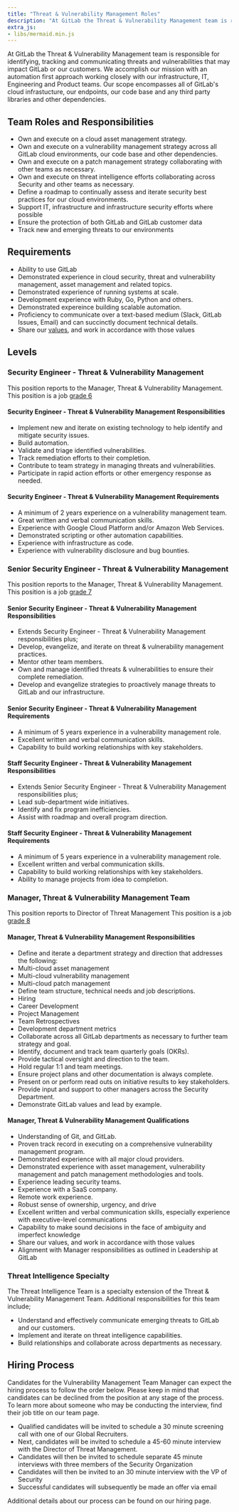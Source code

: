 ```yaml
---
title: "Threat & Vulnerability Management Roles"
description: "At GitLab the Threat & Vulnerability Management team is responsible for identifying, tracking and communicating threats and vulnerabilities that may impact GitLab or our customers."
extra_js:
- libs/mermaid.min.js
---
```

 
At GitLab the Threat & Vulnerability Management team is responsible for identifying, tracking and communicating threats and vulnerabilities that may impact GitLab or our customers. We accomplish our mission with an automation first approach working closely with our infrastructure, IT, Engineering and Product teams. Our scope encompasses all of GitLab's cloud infrastucture, our endpoints, our code base and any third party libraries and other dependencies.

## Team Roles and Responsibilities

- Own and execute on a cloud asset management strategy.
- Own and execute on a vulnerability management strategy across all GitLab cloud environments, our code base and other dependencies.
- Own and execute on a patch management strategy collaborating with other teams as necessary.
- Own and execute on threat intelligence efforts collaborating across Security and other teams as necessary.
- Define a roadmap to continually assess and iterate security best practices for our cloud environments.
- Support IT, infrastructure and infrastructure security efforts where possible
- Ensure the protection of both GitLab and GitLab customer data
- Track new and emerging threats to our environments

## Requirements

- Ability to use GitLab
- Demonstrated experience in cloud security, threat and vulnerability management, asset management and related topics.
- Demonstrated experience of running systems at scale.
- Development experience with Ruby, Go, Python and others.
- Demonstrated expereince building scalable automation.
- Proficiency to communicate over a text-based medium (Slack, GitLab Issues, Email) and can succinctly document technical details.
- Share our [values](/handbook/values/), and work in accordance with those values

## Levels

### Security Engineer - Threat & Vulnerability Management

This position reports to the Manager, Threat & Vulnerability Management.
This position is a job [grade 6](https://about.gitlab.com/handbook/total-rewards/compensation/compensation-calculator/#gitlab-job-grades)

#### Security Engineer - Threat & Vulnerability Management Responsibilities

- Implement new and iterate on existing technology to help identify and mitigate security issues.
- Build automation.
- Validate and triage identified vulnerabilities.
- Track remediation efforts to their completion.
- Contribute to team strategy in managing threats and vulnerabilities.
- Participate in rapid action efforts or other emergency response as needed.

#### Security Engineer - Threat & Vulnerability Management Requirements

- A minimum of 2 years experience on a vulnerability management team.
- Great written and verbal communication skills.
- Experience with Google Cloud Platform and/or Amazon Web Services.
- Demonstrated scripting or other automation capabilities.
- Experience with infrastructure as code.
- Experience with vulnerability disclosure and bug bounties.

### Senior Security Engineer - Threat & Vulnerability Management

This position reports to the Manager, Threat & Vulnerability Management.
This position is a job [grade 7](https://about.gitlab.com/handbook/total-rewards/compensation/compensation-calculator/#gitlab-job-grades)

#### Senior Security Engineer - Threat & Vulnerability Management Responsibilities

- Extends Security Engineer - Threat & Vulnerability Management responsibilities plus;
- Develop, evangelize, and iterate on threat & vulnerability management practices.
- Mentor other team members.
- Own and manage identified threats & vulnerabilities to ensure their complete remediation.
- Develop and evangelize strategies to proactively manage threats to GitLab and our infrastructure.

#### Senior Security Engineer - Threat & Vulnerability Management Requirements

- A minimum of 5 years experience in a vulnerability management role.
- Excellent written and verbal communication skills.
- Capability to build working relationships with key stakeholders.

#### Staff Security Engineer - Threat & Vulnerability Management Responsibilities

- Extends Senior Security Engineer - Threat & Vulnerability Management responsibilities plus;
- Lead sub-department wide initiatives.
- Identify and fix program inefficiencies.
- Assist with roadmap and overall program direction.

#### Staff Security Engineer - Threat & Vulnerability Management Requirements

- A minimum of 5 years experience in a vulnerability management role.
- Excellent written and verbal communication skills.
- Capability to build working relationships with key stakeholders.
- Ability to manage projects from idea to completion.

### Manager, Threat & Vulnerability Management Team

This position reports to Director of Threat Management
This position is a job [grade 8](https://about.gitlab.com/handbook/total-rewards/compensation/compensation-calculator/#gitlab-job-grades)

#### Manager, Threat & Vulnerability Management Responsibilities

- Define and iterate a department strategy and direction that addresses the following:
- Multi-cloud asset management
- Multi-cloud vulnerability management
- Multi-cloud patch management
- Define team structure, technical needs and job descriptions.
- Hiring
- Career Development
- Project Management
- Team Retrospectives
- Development department metrics
- Collaborate across all GitLab departments as necessary to further team strategy and goal.
- Identify, document and track team quarterly goals (OKRs).
- Provide tactical oversight and direction to the team.
- Hold regular 1:1 and team meetings.
- Ensure project plans and other documentation is always complete.
- Present on or perform read outs on initiative results to key stakeholders.
- Provide input and support to other managers across the Security Department.
- Demonstrate GitLab values and lead by example.

#### Manager, Threat & Vulnerability Management Qualifications

- Understanding of Git, and GitLab.
- Proven track record in executing on a comprehensive vulnerability management program.
- Demonstrated experience with all major cloud providers.
- Demonstrated experience with asset management, vulnerability management and patch management methodologies and tools.
- Experience leading security teams.
- Experience with a SaaS company.
- Remote work experience.
- Robust sense of ownership, urgency, and drive
- Excellent written and verbal communication skills, especially experience with executive-level communications
- Capability to make sound decisions in the face of ambiguity and imperfect knowledge
- Share our values, and work in accordance with those values
- Alignment with Manager responsibilities as outlined in Leadership at GitLab

### Threat Intelligence Specialty

The Threat Intelligence Team is a specialty extension of the Threat & Vulnerability Management Team. Additional responsibilities for this team include;

- Understand and effectively communicate emerging threats to GitLab and our customers.
- Implement and iterate on threat intelligence capabilities.
- Build relationships and collaborate across departments as necessary.

## Hiring Process

Candidates for the Vulnerability Management Team Manager can expect the hiring process to follow the order below. Please keep in mind that candidates can be declined from the position at any stage of the process. To learn more about someone who may be conducting the interview, find their job title on our team page.

- Qualified candidates will be invited to schedule a 30 minute screening call with one of our Global Recruiters.
- Next, candidates will be invited to schedule a 45-60 minute interview with the Director of Threat Management.
- Candidates will then be invited to schedule separate 45 minute interviews with three members of the Security Organization
- Candidates will then be invited to an 30 minute interview with the VP of Security
- Successful candidates will subsequently be made an offer via email

Additional details about our process can be found on our hiring page.
